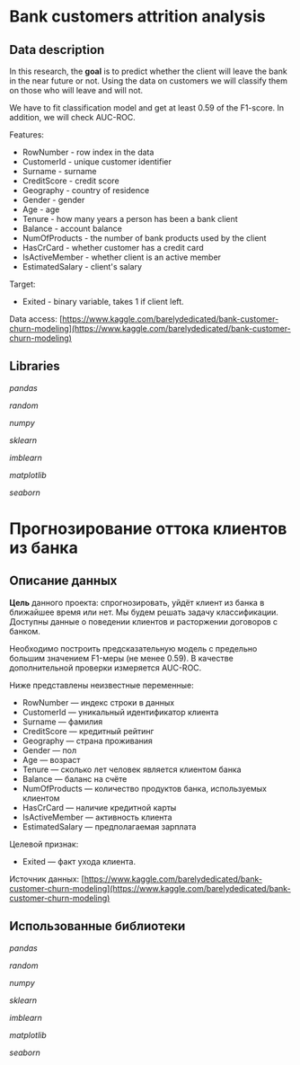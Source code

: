 # Bank customers attrition analysis 

## Data description

In this research, the **goal** is to predict whether the client will leave the bank in the near future or not. Using the data on customers we will classify them on those who will leave and will not.

We have to fit classification model and get at least 0.59 of the F1-score. In addition, we will check AUC-ROC.

Features:

* RowNumber - row index in the data
* CustomerId - unique customer identifier
* Surname - surname
* CreditScore - credit score
* Geography - country of residence
* Gender - gender
* Age - age
* Tenure - how many years a person has been a bank client
* Balance - account balance
* NumOfProducts - the number of bank products used by the client
* HasCrCard - whether customer has a credit card
* IsActiveMember - whether client is an active member
* EstimatedSalary - client's salary

Target:

* Exited - binary variable, takes 1 if client left.

Data access: [https://www.kaggle.com/barelydedicated/bank-customer-churn-modeling](https://www.kaggle.com/barelydedicated/bank-customer-churn-modeling)

## Libraries

*pandas*

*random*

*numpy*

*sklearn*

*imblearn*

*matplotlib*

*seaborn*

# Прогнозирование оттока клиентов из банка

## Описание данных

**Цель** данного проекта: спрогнозировать, уйдёт клиент из банка в ближайшее время или нет. Мы будем решать задачу классификации. Доступны данные о поведении клиентов и расторжении договоров с банком. 

Необходимо построить предсказательную модель с предельно большим значением F1-меры (не менее 0.59). В качестве дополнительной проверки измеряется AUC-ROC. 

Ниже представлены неизвестные переменные:

* RowNumber — индекс строки в данных
* CustomerId — уникальный идентификатор клиента
* Surname — фамилия
* CreditScore — кредитный рейтинг
* Geography — страна проживания
* Gender — пол
* Age — возраст
* Tenure — сколько лет человек является клиентом банка
* Balance — баланс на счёте
* NumOfProducts — количество продуктов банка, используемых клиентом
* HasCrCard — наличие кредитной карты
* IsActiveMember — активность клиента
* EstimatedSalary — предполагаемая зарплата

Целевой признак:

* Exited — факт ухода клиента.

Источник данных: [https://www.kaggle.com/barelydedicated/bank-customer-churn-modeling](https://www.kaggle.com/barelydedicated/bank-customer-churn-modeling)

## Использованные библиотеки

*pandas*

*random*

*numpy*

*sklearn*

*imblearn*

*matplotlib*

*seaborn*